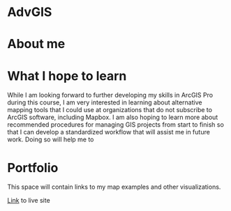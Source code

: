 # AdvGIS

# About me

# What I hope to learn

While I am looking forward to further developing my skills in ArcGIS Pro during this course, I am very interested in learning about alternative mapping tools that I could use at organizations that do not subscribe to ArcGIS software, including Mapbox. I am also hoping to learn more about recommended procedures for managing GIS projects from start to finish so that I can develop a standardized workflow that will assist me in future work. Doing so will help me to 

# Portfolio

This space will contain links to my map examples and other visualizations.

[Link](https://klenartcmu.github.io/AdvGIS/) to live site

